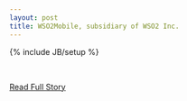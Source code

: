 ```yaml
---
layout: post
title: WSO2Mobile, subsidiary of WSO2 Inc.
---
```

{% include JB/setup %}<p><br />
<p><a href="http://wso2.com/about/news/wso2-launches-wso2mobile-subsidiary-to-focus-on-enterprise-mobile-applications-and-device-management/">Read Full Story</a></p>
